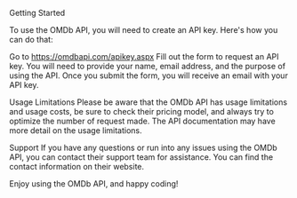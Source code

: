 Getting Started

To use the OMDb API, you will need to create an API key. Here's how you can do that:

Go to https://omdbapi.com/apikey.aspx
Fill out the form to request an API key. You will need to provide your name, email address, and the purpose of using the API.
Once you submit the form, you will receive an email with your API key.

Usage Limitations
Please be aware that the OMDb API has usage limitations and usage costs, be sure to check their pricing model, and always try to optimize the number of request made. The API documentation may have more detail on the usage limitations.

Support
If you have any questions or run into any issues using the OMDb API, you can contact their support team for assistance. You can find the contact information on their website.

Enjoy using the OMDb API, and happy coding!